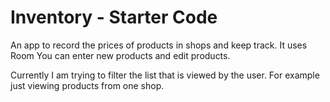 Inventory - Starter Code
==================================

An app to record the prices of products in shops and keep track.
It uses Room
You can enter new products and edit products.

Currently I am trying to filter the list that is viewed by the user. For example just viewing products from one shop.
